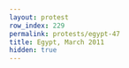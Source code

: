 ```yaml
---
layout: protest
row_index: 229
permalink: protests/egypt-47
title: Egypt, March 2011
hidden: true
---
```

